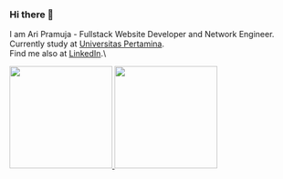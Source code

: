 ### Hi there 👋

I am Ari Pramuja - Fullstack Website Developer and Network Engineer.\
Currently study at [Universitas Pertamina](https://universitaspertamina.ac.id/).\
Find me also at [LinkedIn](https://www.linkedin.com/in/ari-pramuja/).\

<p align="left">
<a href="https://github.com/gilangadhan">
  <img height="180em" src="https://github-readme-stats-eight-theta.vercel.app/api?username=gilangadhan&show_icons=true&theme=algolia&include_all_commits=true&count_private=true"/>
  <img height="180em" src="https://github-readme-stats-eight-theta.vercel.app/api/top-langs/?username=gilangadhan&layout=compact&langs_count=8&theme=algolia"/>
</a>
</p>
